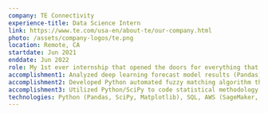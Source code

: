 ```yaml
---
company: TE Connectivity
experience-title: Data Science Intern
link: https://www.te.com/usa-en/about-te/our-company.html
photo: /assets/company-logos/te.png
location: Remote, CA
startdate: Jun 2021
enddate: Jun 2022
role: My 1st ever internship that opened the doors for everything that has come after. Learned the art of storytelling through data, the importance of cross-functional collaboration, and how to communicate technical topics to non-technical audiences. Worked on TE's Advanced Analytics team as part of the hub team/center of excellence for the company's Data Science and Analytics. 
accomplishment1: Analyzed deep learning forecast model results (Pandas) and identified 1,000+ highly accurate parts making $300M+ in sales to promote adoption of cost-saving forecast model in presentations for C-suite executives.
accomplishment2: Developed Python automated fuzzy matching algorithm that improved accuracy by 50%, was adopted on 2 projects used by 5 departments, and maps predictions to actual sales for marketing campaign tracking.
accomplishment3: Utilized Python/SciPy to code statistical methodology for randomizing potential customers into test and control groups, reducing manual labor and enabling marketers to accurately evaluate their campaigns.
technologies: Python (Pandas, SciPy, Matplotlib), SQL, AWS (SageMaker, S3)
---
```

